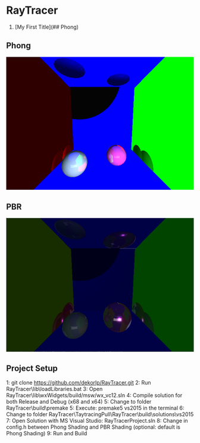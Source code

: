 # RayTracer

1. [My First Title](## Phong)
## Phong 
![Phong](https://github.com/dekorlp/RayTracer/blob/master/images/raytracingPhong_demo.png)

## PBR
![PBR](https://github.com/dekorlp/RayTracer/blob/master/images/raytracingPBR_demo.png)

## Project Setup
1: git clone https://github.com/dekorlp/RayTracer.git
2: Run RayTracer\lib\loadLibraries.bat
3: Open RayTracer\lib\wxWidgets/build/msw/wx_vc12.sln
4: Compile solution for both Release and Debug (x68 and x64)
5: Change to folder RayTracer\build\premake
5: Execute: premake5 vs2015 in the terminal
6: Change to folder RayTracer\TaytracingPull\RayTracer\build\solutions\vs2015
7: Open Solution with MS Visual Studio: RayTracerProject.sln
8: Change in config.h between Phong Shading and PBR Shading (optional: default is Phong Shading)
9: Run and Build
